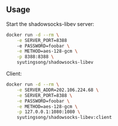 ## Usage

Start the shadowsocks-libev server:

```sh
docker run -d --rm \
    -e SERVER_PORT=8388
    -e PASSWORD=foobar \
    -e METHOD=aes-128-gcm \
    -p 8388:8388 \
    syutingsong/shadowsocks-libev
```

Client:

```sh
docker run -d --rm \
    -e SERVER_ADDR=202.106.224.68 \
    -e SERVER_PORT=8388 \
    -e PASSWORD=foobar \
    -e METHOD=aes-128-gcm \
    -p 127.0.0.1:1080:1080 \
    syutingsong/shadowsocks-libev:client
```

